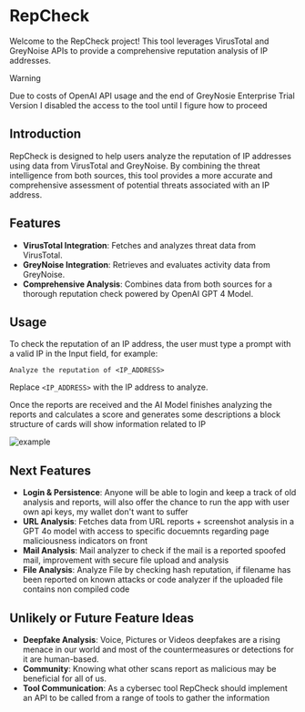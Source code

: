 # RepCheck

Welcome to the RepCheck project! This tool leverages VirusTotal and GreyNoise APIs to provide a comprehensive reputation analysis of IP addresses.

> [!WARNING]
> Due to costs of OpenAI API usage and the end of GreyNosie Enterprise Trial Version I disabled the access to the tool until I figure how to proceed

## Introduction

RepCheck is designed to help users analyze the reputation of IP addresses using data from VirusTotal and GreyNoise. By combining the threat intelligence from both sources, this tool provides a more accurate and comprehensive assessment of potential threats associated with an IP address.

## Features

- **VirusTotal Integration**: Fetches and analyzes threat data from VirusTotal.
- **GreyNoise Integration**: Retrieves and evaluates activity data from GreyNoise.
- **Comprehensive Analysis**: Combines data from both sources for a thorough reputation check powered by OpenAI GPT 4 Model.

## Usage

To check the reputation of an IP address, the user must type a prompt with a valid IP in the Input field, for example:

```
Analyze the reputation of <IP_ADDRESS>
```

Replace `<IP_ADDRESS>` with the IP address to analyze.

Once the reports are received and the AI Model finishes analyzing the reports and calculates a score and generates some descriptions a block structure of cards will show information related to IP

![example](https://githubreadme.s3.eu-north-1.amazonaws.com/maliciousExample.png)

## Next Features

- **Login & Persistence**: Anyone will be able to login and keep a track of old analysis and reports, will also offer the chance to run the app with user own api keys, my wallet don't want to suffer
- **URL Analysis**: Fetches data from URL reports + screenshot analysis in a GPT 4o model with access to specific docuemnts regarding page maliciousness indicators on front
- **Mail Analysis**: Mail analyzer to check if the mail is a reported spoofed mail, improvement with secure file upload and analysis
- **File Analysis**: Analyze File by checking hash reputation, if filename has been reported on known attacks or code analyzer if the uploaded file contains non compiled code

## Unlikely or Future Feature Ideas 
- **Deepfake Analysis**: Voice, Pictures or Videos deepfakes are a rising menace in our world and most of the countermeasures or detections for it are human-based.
- **Community**: Knowing what other scans report as malicious may be beneficial for all of us.
- **Tool Communication**: As a cybersec tool RepCheck should implement an API to be called from a range of tools to gather the information

